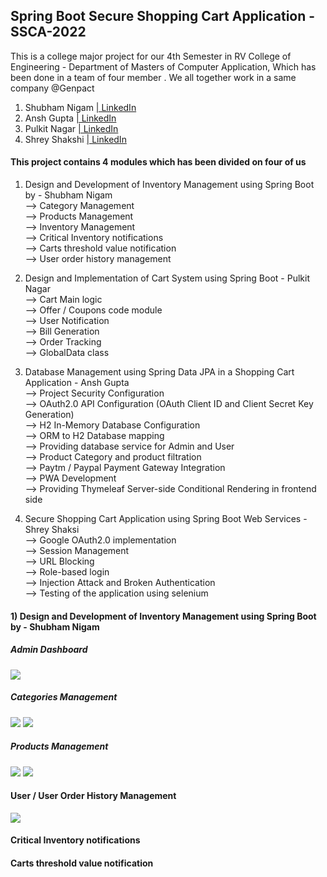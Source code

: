 ## Spring Boot Secure Shopping Cart Application - SSCA-2022
This is a college major project for our 4th Semester in RV College of Engineering - Department of Masters of Computer Application, Which has been done in a team of four member . We all together work in a same company @Genpact

 1) Shubham Nigam <a href="https://www.linkedin.com/in/daadestroyer/">| LinkedIn</a>
 2) Ansh Gupta  <a href="https://www.linkedin.com/in/iamanshgupta/">| LinkedIn</a>
 3) Pulkit Nagar <a href="https://www.linkedin.com/in/pulkit-nagar-94b605148/">| LinkedIn</a> 
 4) Shrey Shakshi <a href="https://www.linkedin.com/in/shreya-shakshi-58b97414b/">| LinkedIn</a>

#### This project contains 4 modules which has been divided on four of us
1) Design and Development of Inventory Management using Spring Boot by - Shubham Nigam <br>
    --> Category Management <br>
    --> Products Management <br>
    --> Inventory Management <br>
    --> Critical Inventory notifications <br>
    --> Carts threshold value notification <br>
    --> User order history management <br>
 
2) Design and Implementation of Cart System using Spring Boot - Pulkit Nagar <br>
    --> Cart Main logic <br>
    --> Offer / Coupons code module <br>
    --> User Notification <br>
    --> Bill Generation <br>
    --> Order Tracking <br>
    --> GlobalData class <br>

3) Database Management using Spring Data JPA in a Shopping Cart Application - Ansh Gupta<br>
    --> Project Security Configuration <br>
    --> OAuth2.0 API Configuration (OAuth Client ID and Client Secret Key Generation) <br>
    --> H2 In-Memory Database Configuration <br>
    --> ORM to H2 Database mapping <br>
    --> Providing database service for Admin and User <br>
    --> Product Category and product filtration <br>
    --> Paytm / Paypal Payment Gateway Integration <br>
    --> PWA Development <br>
    --> Providing Thymeleaf Server-side Conditional Rendering in frontend side <br>

4) Secure Shopping Cart Application using Spring Boot Web Services - Shrey Shaksi <br>
    --> Google OAuth2.0 implementation <br>
    --> Session Management <br>
    --> URL Blocking <br>
    --> Role-based login <br>
    --> Injection Attack and Broken Authentication <br>
    --> Testing of the application using selenium <br>


#### 1) Design and Development of Inventory Management using Spring Boot by - Shubham Nigam <br>
##### Admin Dashboard<br>
<img src="https://user-images.githubusercontent.com/48306820/170815238-8a0b8e35-6dfb-4f39-95ba-50468454b611.png">

##### Categories Management<br>
<img src="https://user-images.githubusercontent.com/48306820/170815259-545d90fa-3b18-4a68-ab92-ee0f091ec49c.png">
<img src="https://user-images.githubusercontent.com/48306820/170815267-d1457c8f-e8ce-4fc8-a1ca-b923f264d4bc.png">

##### Products Management<br>
<img src="https://user-images.githubusercontent.com/48306820/170815585-e94885a6-85b8-478d-a396-64659088d496.png">
<img src="https://user-images.githubusercontent.com/48306820/170815604-4231bd07-48ff-4147-a8bf-851941359496.png">

#### User / User Order History Management <br>
<img src="https://user-images.githubusercontent.com/48306820/170815716-33a834e8-03d8-4ff9-8fec-2916ed31f61a.png">
 
#### Critical Inventory notifications <br>
#### Carts threshold value notification <br>
